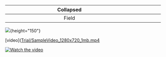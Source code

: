 Collapsed <div style="width:400px"></div>| Expanded <div style="width:400px"></div>
:----------------------------------------:|:----------------------------------------:
Field|Description
![](https://www.treehugger.com/thmb/UNonxlBWzG-o1r6Ud-ms38Gd9LY=/750x0/filters:no_upscale():max_bytes(150000):strip_icc():format(webp)/GettyImages-590367297-9a7ea91c035d4179be1bcbfd26a6b215.jpg){height="150"}


[video]([Trial/SampleVideo_1280x720_1mb.mp4](https://github.com/Joshiiruchira/Trial/blob/main/SampleVideo_1280x720_1mb.mp4)
  
[![Watch the video](https://i.sstatic.net/Vp2cE.png)]([https://youtu.be/vt5fpE0bzSY](https://github.com/Joshiiruchira/Trial/blob/main/SampleVideo_1280x720_1mb.mp4))

